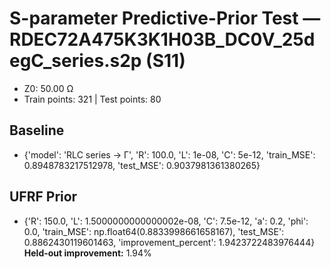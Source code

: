# S-parameter Predictive-Prior Test — RDEC72A475K3K1H03B_DC0V_25degC_series.s2p (S11)
- Z0: 50.00 Ω
- Train points: 321  |  Test points: 80

## Baseline
- {'model': 'RLC series -> Γ', 'R': 100.0, 'L': 1e-08, 'C': 5e-12, 'train_MSE': 0.8948783217512978, 'test_MSE': 0.9037981361380265}

## UFRF Prior
- {'R': 150.0, 'L': 1.5000000000000002e-08, 'C': 7.5e-12, 'a': 0.2, 'phi': 0.0, 'train_MSE': np.float64(0.8833998661658167), 'test_MSE': 0.8862430119601463, 'improvement_percent': 1.9423722483976444}
**Held-out improvement:** 1.94%
